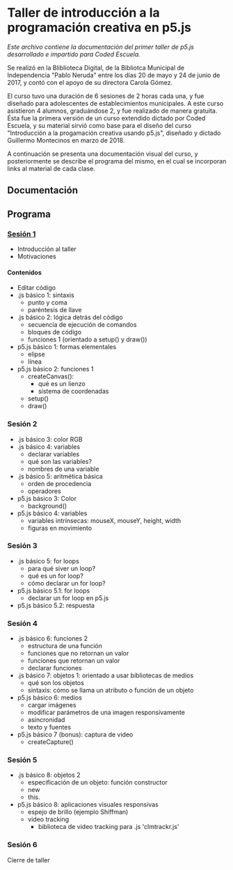 # Taller de introducción a la programación creativa en p5.js
*Este archivo contiene la documentación del primer taller de p5.js desarrollado e impartido para Coded Escuela.*

Se realizó en la Bliblioteca Digital, de la Bibliotca Municipal de Independencia "Pablo Neruda" entre los días 20 de mayo y 24 de junio de 2017, y contó con el apoyo de su directora Carola Gómez.

El curso tuvo una duración de 6 sesiones de 2 horas cada una, y fue diseñado para adolescentes de establecimientos municipales. A este curso asistieron 4 alumnos, graduándose 2, y fue realizado de manera gratuita. Ésta fue la primera versión de un curso extendido dictado por Coded Escuela, y su material sirvió como base para el diseño del curso "Introducción a la progamación creativa usando p5.js", diseñado y dictado Guillermo Montecinos en marzo de 2018.

A continuación se presenta una documentación visual del curso, y posteriormente se describe el programa del mismo, en el cual se incorporan links al material de cada clase.

## Documentación

## Programa
### [Sesión 1](http://codedescuela.cl/taller1-intro-programacion-creativa-p5js-2017-05/sesiones/sesion_1/slides/#/)

  - Introducción al taller
  - Motivaciones

#### Contenidos

  - Editar código
  - .js básico 1: sintaxis
    - punto y coma
    - paréntesis de llave
  - .js básico 2: lógica detrás del código
    - secuencia de ejecución de comandos
    - bloques de código
    - funciones 1 (orientado a setup() y draw())
  - p5.js básico 1: formas elementales
    - elipse
    - línea
  - p5.js básico 2: funciones 1
    - createCanvas():
      - qué es un lienzo
      - sistema de coordenadas
    - setup()
    - draw()

### Sesión 2

  - .js básico 3: color RGB
  - .js básico 4: variables
    - declarar variables
    - qué son las variables?
    - nombres de una variable
  - .js básico 5: aritmética básica
    - orden de procedencia
    - operadores
  - p5.js básico 3: Color
    - background()
  - p5.js básico 4: variables
    - variables intrínsecas: mouseX, mouseY, height, width
    - figuras en movimiento

### Sesión 3

  - .js básico 5: for loops
    - para qué siver un loop?
    - qué es un for loop?
    - cómo declarar un for loop?
  - p5.js básico 5.1: for loops
    - declarar un for loop en p5.js
  - p5.js básico 5.2: respuesta

### Sesión 4

  - .js básico 6: funciones 2
    - estructura de una función
    - funciones que no retornan un valor
    - funciones que retornan un valor
    - declarar funciones
  - .js básico 7: objetos 1: orientado a usar bibliotecas de medios
    - qué son los objetos
    - sintaxis: cómo se llama un atributo o función de un objeto
  - p5.js básico 6: medios
    - cargar imágenes
    - modificar parámetros de una imagen responsivamente
    - asincronidad
    - texto y fuentes
  - p5.js básico 7 (bonus): captura de video
    - createCapture()

### Sesión 5

  - .js básico 8: objetos 2
    - especificación de un objeto: función constructor
    - new
    - this.
  - p5.js básico 8: aplicaciones visuales responsivas
    - espejo de brillo (ejemplo Shiffman)
    - video tracking
      - biblioteca de video tracking para .js 'clmtrackr.js'

### Sesión 6
Cierre de taller
